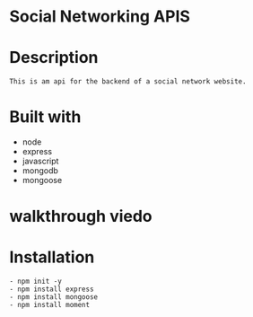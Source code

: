 # Social Networking APIS

# Description 

    This is am api for the backend of a social network website.


 # Built with

 - node
 - express
 - javascript
 - mongodb
 - mongoose   

# walkthrough viedo

# Installation

    - npm init -y
    - npm install express
    - npm install mongoose
    - npm install moment
